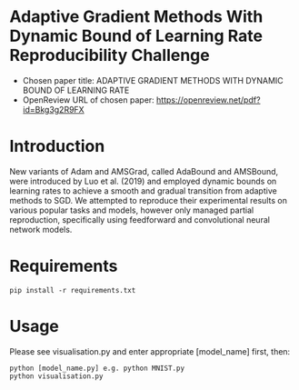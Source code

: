 
# Adaptive Gradient Methods With Dynamic Bound of Learning Rate Reproducibility Challenge
- Chosen paper title: ADAPTIVE GRADIENT METHODS WITH DYNAMIC BOUND OF LEARNING RATE
- OpenReview URL of chosen paper: https://openreview.net/pdf?id=Bkg3g2R9FX

# Introduction
New variants of Adam and AMSGrad, called AdaBound and AMSBound, were introduced by Luo et al. (2019) and employed dynamic bounds on learning rates to achieve a smooth and gradual transition from adaptive methods to SGD. We attempted to reproduce their experimental results on various popular tasks and models, however only managed partial reproduction, specifically using feedforward and convolutional neural network models.

# Requirements
```
pip install -r requirements.txt
```

# Usage
Please see visualisation.py and enter appropriate [model_name] first, then:

```
python [model_name.py] e.g. python MNIST.py
python visualisation.py
```

